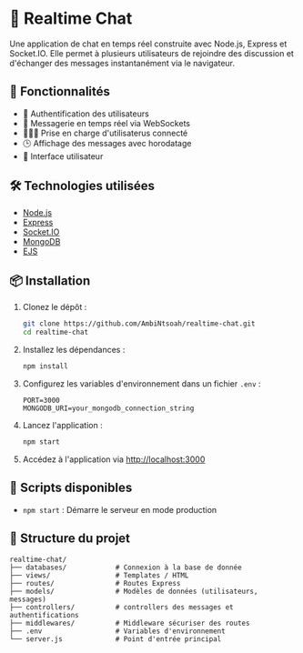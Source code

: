 # 📱 Realtime Chat

Une application de chat en temps réel construite avec Node.js, Express et Socket.IO. Elle permet à plusieurs utilisateurs de rejoindre des discussion et d'échanger des messages instantanément via le navigateur.

## 🚀 Fonctionnalités

* 🔐 Authentification des utilisateurs
* 💬 Messagerie en temps réel via WebSockets
* 🧑‍🤝‍🧑 Prise en charge d'utilisaterus connecté
* 🕒 Affichage des messages avec horodatage
* 🎨 Interface utilisateur

## 🛠️ Technologies utilisées

* [Node.js](https://nodejs.org/)
* [Express](https://expressjs.com/)
* [Socket.IO](https://socket.io/)
* [MongoDB](https://www.mongodb.com/)
* [EJS](https://ejs.co/)

## 📦 Installation

1. Clonez le dépôt :

   ```bash
   git clone https://github.com/AmbiNtsoah/realtime-chat.git
   cd realtime-chat
   ```

2. Installez les dépendances :

   ```bash
   npm install
   ```

3. Configurez les variables d'environnement dans un fichier `.env` :

   ```env
   PORT=3000
   MONGODB_URI=your_mongodb_connection_string
   ```

4. Lancez l'application :

   ```bash
   npm start
   ```

5. Accédez à l'application via [http://localhost:3000](http://localhost:3000)

## 🥪 Scripts disponibles

* `npm start` : Démarre le serveur en mode production

## 📁 Structure du projet

```
realtime-chat/
├── databases/            # Connexion à la base de donnée
├── views/                # Templates / HTML
├── routes/               # Routes Express
├── models/               # Modèles de données (utilisateurs, messages)
├── controllers/          # controllers des messages et authentifications
├── middlewares/          # Middleware sécuriser des routes
├── .env                  # Variables d'environnement
└── server.js             # Point d'entrée principal
```


